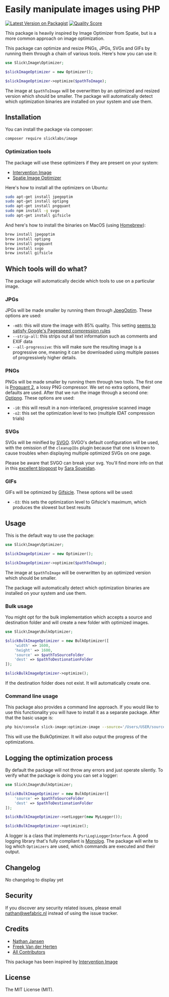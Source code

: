 # Easily manipulate images using PHP

[![Latest Version on Packagist](https://img.shields.io/badge/Packagist-1.0.0-brightgreen.svg)](https://packagist.org/packages/slicklabs/image)
[![Quality Score](https://img.shields.io/scrutinizer/g/spatie/image-optimizer.svg?style=flat-square)](https://scrutinizer-ci.com/g/spatie/image-optimizer)

This package is heavily inspired by Image Optimizer from Spatie, but is a more common approach on image optimization.

This package can optimize and resize PNGs, JPGs, SVGs and GIFs by running them through a chain of various tools. Here's how you can use it:

```php
use Slick\Image\Optimizer;

$slickImageOptimizer = new Optimizer();

$slickImageOptimizer->optimize($pathToImage);
```

The image at `$pathToImage` will be overwritten by an optimized and resized version which should be smaller. 
The package will automatically detect which optimization binaries are installed on your system and use them.

## Installation

You can install the package via composer:

```bash
composer require slicklabs/image
```

### Optimization tools

The package will use these optimizers if they are present on your system:

- [Intervention Image](https://github.com/intervention/image/)
- [Spatie Image Optimizer](https://github.com/spatie/image-optimizer)

Here's how to install all the optimizers on Ubuntu:

```bash
sudo apt-get install jpegoptim
sudo apt-get install optipng
sudo apt-get install pngquant
sudo npm install -g svgo
sudo apt-get install gifsicle
```

And here's how to install the binaries on MacOS (using [Homebrew](https://brew.sh/)):

```bash
brew install jpegoptim
brew install optipng
brew install pngquant
brew install svgo
brew install gifsicle
```

## Which tools will do what?

The package will automatically decide which tools to use on a particular image.

### JPGs

JPGs will be made smaller by running them through [JpegOptim](http://freecode.com/projects/jpegoptim). These options are used:
- `-m85`: this will store the image with 85% quality. This setting [seems to satisfy Google's Pagespeed compression rules](https://webmasters.stackexchange.com/questions/102094/google-pagespeed-how-to-satisfy-the-new-image-compression-rules)
- `--strip-all`: this strips out all text information such as comments and EXIF data
- `--all-progressive`: this will make sure the resulting image is a progressive one, meaning it can be downloaded using multiple passes of progressively higher details.

### PNGs

PNGs will be made smaller by running them through two tools. The first one is [Pngquant 2](https://pngquant.org/), a lossy PNG compressor. We set no extra options, their defaults are used. After that we run the image through a second one: [Optipng](http://optipng.sourceforge.net/). These options are used:
- `-i0`: this will result in a non-interlaced, progressive scanned image
- `-o2`: this set the optimization level to two (multiple IDAT compression trials)

### SVGs

SVGs will be minified by [SVGO](https://github.com/svg/svgo). SVGO's default configuration will be used, with the omission of the `cleanupIDs` plugin because that one is known to cause troubles when displaying multiple optimized SVGs on one page.

Please be aware that SVGO can break your svg. You'll find more info on that in this [excellent blogpost](https://www.sarasoueidan.com/blog/svgo-tools/) by [Sara Soueidan](https://twitter.com/SaraSoueidan).

### GIFs

GIFs will be optimized by [Gifsicle](http://www.lcdf.org/gifsicle/). These options will be used:
- `-O3`: this sets the optimization level to Gifsicle's maximum, which produces the slowest but best results

## Usage

This is the default way to use the package:

```php
use Slick\Image\Optimizer;

$slickImageOptimizer = new Optimizer();

$slickImageOptimizer->optimize($pathToImage);
```

The image at `$pathToImage` will be overwritten by an optimized version which should be smaller.

The package will automatically detect which optimization binaries are installed on your system and use them.

### Bulk usage

You might opt for the bulk implementation which accepts a source and destination folder and will create a new
folder with optimized images.
 
```php
use Slick\Image\BulkOptimizer;

$slickBulkImageOptimizer = new BulkOptimizer([
    'width' => 1600,
    'height' => 1600,
    'source' => $pathToSourceFolder
    'dest' => $pathToDestionationFolder
]);

$slickBulkImageOptimizer->optimize();
```

If the destination folder does not exist. It will automatically create one.

### Command line usage

This package also provides a command line approach. If you would like to use this functionality you will have to install
it as a separate package. After that the basic usage is:

```bash
php bin/console slick-image:optimize-image --source='/Users/USER/source' --dest='/Users/USER/dest'
```

This will use the BulkOptimizer. It will also output the progress of the optimizations. 

## Logging the optimization process

By default the package will not throw any errors and just operate silently. To verify what the package is doing you can set a logger:

```php
use Slick\Image\BulkOptimizer;

$slickBulkImageOptimizer = new BulkOptimizer([
    'source' => $pathToSourceFolder
    'dest' => $pathToDestionationFolder
]);

$slickBulkImageOptimizer->setLogger(new MyLogger());

$slickBulkImageOptimizer->optimize();
```

A logger is a class that implements `Psr\Log\LoggerInterface`. A good logging library that's fully compliant is [Monolog](https://github.com/Seldaek/monolog). The package will write to log which `Optimizers` are used, which commands are executed and their output.

## Changelog

No changelog to display yet

## Security

If you discover any security related issues, please email nathan@wefabric.nl instead of using the issue tracker.

## Credits

- [Nathan Jansen](https://wefabric.nl)
- [Freek Van der Herten](https://github.com/freekmurze)
- [All Contributors](../../contributors)

This package has been inspired by [Intervention Image](https://github.com/intervention/image/)

## License

The MIT License (MIT).